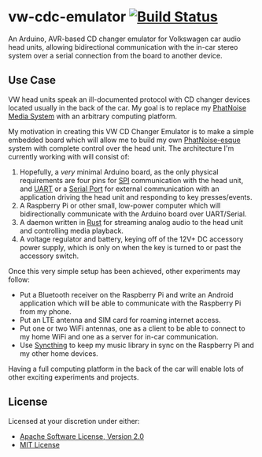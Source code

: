# vw-cdc-emulator [![Build Status][build.svg]][build]

An Arduino, AVR-based CD changer emulator for Volkswagen car audio head units, allowing bidirectional communication
with the in-car stereo system over a serial connection from the board to another device.

## Use Case

VW head units speak an ill-documented protocol with CD changer devices located usually in the back of the car. My goal
is to replace my [PhatNoise Media System](./PHATNOISE.md) with an arbitrary computing platform.

My motivation in creating this VW CD Changer Emulator is to make a simple embedded board which will allow me to build
my own [PhatNoise-esque](./PHATNOISE.md) system with complete control over the head unit. The architecture I'm currently
working with will consist of:

 1. Hopefully, a _very_ minimal Arduino board, as the only physical requirements are four pins for [SPI][spi]
    communication with the head unit, and [UART][uart] or a [Serial Port][serial] for external communication with an
    application driving the head unit and responding to key presses/events.
 1. A Raspberry Pi or other small, low-power computer which will bidirectionally communicate with the Arduino board
    over UART/Serial.
 1. A daemon written in [Rust](https://rust-lang.org) for streaming analog audio to the head unit and controlling media
    playback.
 1. A voltage regulator and battery, keying off of the 12V+ DC accessory power supply, which is only on when the key is
    turned to or past the accessory switch.

Once this very simple setup has been achieved, other experiments may follow:

 - Put a Bluetooth receiver on the Raspberry Pi and write an Android application which will be able to communicate with
   the Raspberry Pi from my phone.
 - Put an LTE antenna and SIM card for roaming internet access.
 - Put one or two WiFi antennas, one as a client to be able to connect to my home WiFi and one as a server for in-car
   communication.
 - Use [Syncthing](https://syncthing.net/) to keep my music library in sync on the Raspberry Pi and my other home devices.

Having a full computing platform in the back of the car will enable lots of other exciting experiments and projects.

## License

Licensed at your discretion under either:

 - [Apache Software License, Version 2.0](./LICENSE-APACHE)
 - [MIT License](./LICENSE-MIT)

 [build]: https://github.com/naftulikay/vw-cdc-emulator
 [build.svg]: https://github.com/naftulikay/vw-cdc-emulator.svg?branch=master
 [phatnoise.rs]: https://github.com/naftulikay/phatnoise.rs
 [serial]: https://en.wikipedia.org/wiki/Serial_port
 [spi]: https://en.wikipedia.org/wiki/Serial_Peripheral_Interface
 [uart]: https://en.wikipedia.org/wiki/Universal_asynchronous_receiver-transmitter
